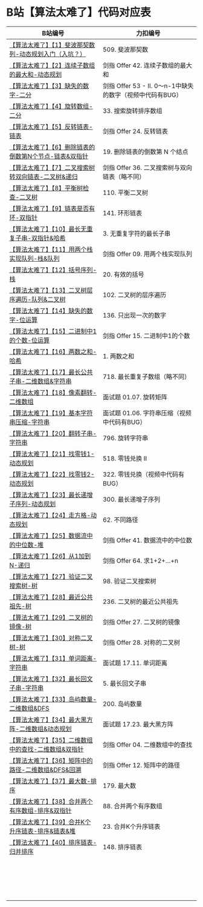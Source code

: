 # B站【算法太难了】代码对应表

| B站编号                                                      | 力扣编号                               |
| ------------------------------------------------------------ | -------------------------------------- |
| [【算法太难了】【1】斐波那契数列-动态规划入门（入坑？）](https://www.bilibili.com/video/BV14X4y1u7TV/) | 509. 斐波那契数                        |
| [【算法太难了】【2】连续子数组的最大和-动态规划](https://www.bilibili.com/video/BV1ka4y1H7ZQ/) | 剑指 Offer 42. 连续子数组的最大和      |
| [【算法太难了】【3】缺失的数字-二分](https://www.bilibili.com/video/BV1Fy4y1D7mA/) | 剑指 Offer 53 - II. 0～n-1中缺失的数字（视频中代码有BUG） |
| [【算法太难了】【4】旋转数组-二分](https://www.bilibili.com/video/BV1h54y1t7vv/) | 33. 搜索旋转排序数组                   |
| [【算法太难了】【5】反转链表-链表](https://www.bilibili.com/video/BV1yK4y1V7Yx/) | 剑指 Offer 24. 反转链表                |
| [【算法太难了】【6】删除链表的倒数第N个节点-链表&双指针](https://www.bilibili.com/video/BV1Ez4y1r7yD/) | 19. 删除链表的倒数第 N 个结点          |
| [【算法太难了】【7】二叉搜索树转双向链表-二叉树&递归](https://www.bilibili.com/video/BV11f4y1e7sf/) | 剑指 Offer 36. 二叉搜索树与双向链表（略不同）    |
| [【算法太难了】【8】平衡树检查-二叉树](https://www.bilibili.com/video/BV19V411b7Km/) | 110. 平衡二叉树                        |
| [【算法太难了】【9】链表是否有环-双指针](https://www.bilibili.com/video/BV1Ky4y1v7xD/) | 141. 环形链表                          |
| [【算法太难了】【10】最长无重复子串-双指针&哈希](https://www.bilibili.com/video/BV1uA411H7nU/) | 3. 无重复字符的最长子串                |
| [【算法太难了】【11】用两个栈实现队列-栈&队列](https://www.bilibili.com/video/BV1aV411t7rP/) | 剑指 Offer 09. 用两个栈实现队列        |
| [【算法太难了】【12】括号序列-栈](https://www.bilibili.com/video/BV1xp4y1x7t4/) | 20. 有效的括号                         |
| [【算法太难了】【13】二叉树层序遍历-队列&二叉树](https://www.bilibili.com/video/BV1oA411H7Jc/) | 102. 二叉树的层序遍历                  |
| [【算法太难了】【14】缺失的数字-位运算](https://www.bilibili.com/video/BV19t4y1z7L5/) | 136. 只出现一次的数字                  |
| [【算法太难了】【15】二进制中1的个数-位运算](https://www.bilibili.com/video/BV1Kv4y1f7NB/) | 剑指 Offer 15. 二进制中1的个数         |
| [【算法太难了】【16】两数之和-哈希](https://www.bilibili.com/video/BV1Q54y1s7zi/) | 1. 两数之和                            |
| [【算法太难了】【17】最长公共子串-二维数组&字符串](https://www.bilibili.com/video/BV1S5411E7pd/) | 718. 最长重复子数组（略不同）          |
| [【算法太难了】【18】像素翻转-二维数组](https://www.bilibili.com/video/BV1Ph41117uc/) | 面试题 01.07. 旋转矩阵                 |
| [【算法太难了】【19】基本字符串压缩-字符串](https://www.bilibili.com/video/BV1Rf4y1k7y9/) | 面试题 01.06. 字符串压缩（视频中代码有BUG）               |
| [【算法太难了】【20】翻转子串-字符串](https://www.bilibili.com/video/BV1p54y1p7Cu/) | 796. 旋转字符串                        |
| [【算法太难了】【21】找零钱1-动态规划](https://www.bilibili.com/video/BV1Vv4y1Z7Sr/) | 518. 零钱兑换 II                       |
| [【算法太难了】【22】找零钱2-动态规划](https://www.bilibili.com/video/BV1UX4y1N766/) | 322. 零钱兑换（视频中代码有BUG）                          |
| [【算法太难了】【23】最长递增子序列-动态规划](https://www.bilibili.com/video/BV19b4y1R7K3/) | 300. 最长递增子序列                    |
| [【算法太难了】【24】走方格-动态规划](https://www.bilibili.com/video/BV1Py4y1a7HP/) | 62. 不同路径                           |
| [【算法太难了】【25】数据流中的中位数-堆](https://www.bilibili.com/video/BV1nv411h72m/) | 剑指 Offer 41. 数据流中的中位数        |
| [【算法太难了】【26】从1加到N-递归](https://www.bilibili.com/video/BV1R54y1h7Si/) | 剑指 Offer 64. 求1+2+…+n               |
| [【算法太难了】【27】验证二叉搜索树-树](https://www.bilibili.com/video/BV1th411Q7DK/) | 98. 验证二叉搜索树                     |
| [【算法太难了】【28】最近公共祖先-树](https://www.bilibili.com/video/BV1Db4y1X7Ws/) | 236. 二叉树的最近公共祖先              |
| [【算法太难了】【29】二叉树的镜像-树](https://www.bilibili.com/video/BV1nz4y1177w/) | 剑指 Offer 27. 二叉树的镜像            |
| [【算法太难了】【30】对称二叉树-树](https://www.bilibili.com/video/BV1k54y1a7en/) | 剑指 Offer 28. 对称的二叉树            |
| [【算法太难了】【31】单词距离-字符串](https://www.bilibili.com/video/BV1m64y1D7Aw/) | 面试题 17.11. 单词距离                 |
| [【算法太难了】【32】最长回文子串-字符串](https://www.bilibili.com/video/BV1Y5411P7rd/) | 5. 最长回文子串                        |
| [【算法太难了】【33】岛屿数量-二维数组&DFS](https://www.bilibili.com/video/BV1bb4y197zQ/) | 200. 岛屿数量                          |
| [【算法太难了】【34】最大黑方阵-二维数组&动态规划](https://www.bilibili.com/video/BV1TK411w7wN/) | 面试题 17.23. 最大黑方阵               |
| [【算法太难了】【35】二维数组中的查找-二维数组&双指针](https://www.bilibili.com/video/BV1DA411N7Md/) | 剑指 Offer 04. 二维数组中的查找        |
| [【算法太难了】【36】矩阵中的路径-二维数组&DFS&回溯](https://www.bilibili.com/video/BV1Dh411S7v5/) | 剑指 Offer 12. 矩阵中的路径            |
| [【算法太难了】【37】最大数-排序](https://www.bilibili.com/video/BV1xp4y187pJ/) | 179. 最大数 |
| [【算法太难了】【38】合并两个有序数组-排序&双指针](https://www.bilibili.com/video/BV1264y1U7nR/) | 88. 合并两个有序数组 |
| [【算法太难了】【39】合并K个升序链表-排序&链表&堆](https://www.bilibili.com/video/BV1QK4y1N7ww/) | 23. 合并K个升序链表 |
| [【算法太难了】【40】排序链表-归并排序](https://www.bilibili.com/video/BV1Ti4y1N7hU/) | 148. 排序链表 |
|                                                              |                                        |
|                                                              |                                        |
|                                                              |                                        |
|                                                              |                                        |
|                                                              |                                        |
|                                                              |                                        |
|                                                              |                                        |
|                                                              |                                        |
|                                                              |                                        |
|                                                              |                                        |
|                                                              |                                        |
|                                                              |                                        |
|                                                              |                                        |
|                                                              |                                        |
|                                                              |                                        |
|                                                              |                                        |
|                                                              |                                        |
|                                                              |                                        |
|                                                              |                                        |

